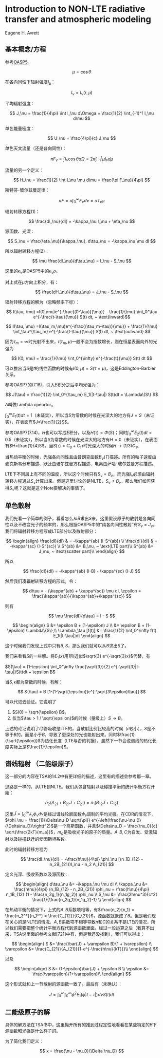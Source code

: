 
# Introduction to NON-LTE radiative transfer and atmospheric modeling

Eugene H. Avrett 

## 基本概念/方程

参考[OASP5](https://mingjiejian.github.io/2017/12/18/OASP5/)。

$$ \mu = \cos{\theta} $$

在各向同性下辐射强度$I_\mu$：

$$ I_\nu = I_\nu(r, \mu) $$

平均辐射强度：

$$ J_\nu = \frac{1}{4\pi} \int I_\nu d\Omega = \frac{1}{2} \int_{-1}^1 I_\nu d\mu $$

单色能量密度：

$$ U_\nu = \frac{4\pi}{c} J_\nu $$

单色天文流量（还是各向同性）：

$$ \pi F_\nu = \int I_\nu \cos{\theta} d\Omega = 2\pi \int_{-1}^1 \mu I_\nu d\mu $$

流量的另一个定义：

$$ H_\nu = \frac{1}{2} \int I_\nu \mu d\mu = \frac{\pi F_\nu}{4\pi} $$

斯特芬-玻尔兹曼定律：

$$ \pi F = \pi \int_{0}^\infty F_\nu d\nu = \sigma T_\mathrm{eff} $$

辐射转移方程(1)：

$$ \frac{dI_\nu}{dl} = -\kappa_\nu I_\nu + \eta_\nu $$

源函数、光深：

$$ S_\nu = \frac{\eta_\nu}{\kappa_\nu}, d\tau_\nu = -\kappa_\nu \mu dl $$

所以辐射转移方程(2)：

$$ \mu \frac{dI_\nu}{d\tau_\nu} = I_\nu - S_\nu $$

这里的$\kappa_\nu$是OASP5中的$\kappa_\nu \rho$。

对上式在$\mu$方向上积分，有：

$$ \frac{dH_\nu}{d\tau_\nu} = J_\nu - S_\nu $$

辐射转移方程的解为（忽略频率下标）：

$$ I(\tau, \mu) =I(0,\mu)e^{-\frac{(0-\tau)}{\mu}} - \frac{1}{\mu} \int_0^\tau e^{-\frac{t-\tau}{\mu}} S(t) dt, ~ \text{inward}$$

$$ I(\tau, \mu) =I(\tau_m,\mu)e^{-\frac{(\tau_m-\tau)}{\mu}} + \frac{1}{\mu} \int_\tau^{\tau_m} e^{-\frac{t-\tau}{\mu}} S(t) dt, ~ \text{outward} $$

因为$\tau_m=\infty$时光射不出来，$I(\tau_m,\mu)$一般不会为指数增长，则在恒星表面向外的光强为

$$ I(0, \mu) = \frac{1}{\mu} \int_0^{\infty} e^{-\frac{t}{\mu}} S(t) dt $$

可以推出当$S$是$t$的线性函数的时候有$I(0,\mu) = S(\tau=\mu)$，这是Eddington-Barbier关系。

参考OASP7的$(7.16)$，引入$E$积分之后平均光强为：

$$ J(\tau) = \frac{1}{2} \int_0^{\tau_m} E_1(|t-\tau|) S(t)dt = \Lambda\{S\} $$

$\Lambda$叫做Lambda opeartor。

$\int_0^\infty E_1(t)dt = 1$（未证实），所以当$S$为常数的时候在光深大的地方有$J=S$（未证实），在表面有$J=\frac{1}{2}S$。

参考OASP7$(7.14)$，$H$也可以写成$E$积分，以及$H(\tau) = \Phi\{S\}$；同时$\int_0^\infty E_2(t)dt = 0.5$（未证实），所以当$S$为常数的时候在光深大的地方有$H=0$（未证实），在表面有$H=\frac{1}{4}S$。当$S(\tau) = C_0 + C_1 \tau$时光深大的时候$H \rightarrow (1/3)C_1$。

当热动平衡的时候，光强各向同性且由普朗克函数$B_\nu(T)$描述。所有的粒子速度由麦克斯韦分布描述、跃迁由玻尔兹曼方程描述、电离由萨哈-玻尔兹曼方程描述。

LTE下不同层上有不同的温度，所以这个时候只有$S_\nu = B_\nu$，而光强$I_\nu$必须由辐射转移方程通过$S_\nu$计算出来。但是这里讨论的是NLTE，$S_\nu \ne B_\nu$，那么我们如何获得$S_\nu$呢？这就是这个Note要解决的事情了。

## 单色散射

我们先看一个简单的例子，看看怎么从$B$求出$S$来。这里假设原子的散射是各向同性以及不改变光子的频率的，那么根据OASP5中的“纯各向同性散射”有$S_\nu = J_\nu$。我们将辐射转移方程写成LTE部分以及散射部分：

$$
\begin{align}
\frac{dI}{dl} & = -\kappa^{ab} (I-S^{ab}) \\
\frac{dI}{dl} & = -\kappa^{sc} (I-S^{sc}) \\
S^{ab} &= B_\nu, ~ \text{LTE part}\\
S^{ab} &= J_\nu, ~ \text{scatter part}\\
\end{align}
$$

所以

$$ \frac{dI}{dl} = -\kappa^{ab} (I-B) - \kappa^{sc} (I-J) $$

然后我们凑辐射转移方程的形式，令：

$$ d\tau = - (\kappa^{ab} + \kappa^{sc}) \mu dl, \epsilon = \frac{\kappa^{ab}}{\kappa^{ab}+\kappa^{sc}} $$

则有

$$ \mu \frac{dI}{d\tau} = I - S $$

$$
\begin{align}
S &= \epsilon B + (1-\epsilon) J \\
&= \epsilon B + (1-\epsilon) \Lambda\{S\},\\
\Lambda_\tau [f(t)] &= \frac{1}{2} \int_0^\infty f(t) E_1(|t-\tau|)dt
\end{align}
$$

这个时候我们发现上式中只有$B, S$，那么我们就可以从$B$求出$S$了。

我们来看看$S$的一些解。将$E_1(x)$用1阶近似$\sqrt{3} e^{-\sqrt{3}x}$代替，有

$S(\tau) = (1-\epsilon) \int_0^\infty \frac{\sqrt{3}}{2} e^{-\sqrt{3}|t-\tau|}S(t)dt + \epsilon B$

当$S, \epsilon$都为常数的时候，有解：

$$ S(\tau) = B [1-(1-\sqrt{\epsilon})e^{-\sqrt{3\epsilon}\tau}] $$

可以代进去验证。它说明了
1. $S(0) = \sqrt{\epsilon} B$，
2. 仅当$\tau > 1 / \sqrt{\epsilon}$的时候（量级上）$S \rightarrow B$。

上述的论证说明了尽管吸收是LTE的，当散射比例比较高的时候（$\epsilon$较小），$S$是不等于$B$的，而是小于$B$，导致了更深处的光也能射出来。同时$\frac{1}{\sqrt{\epsilon}}$为热化长度（LTE与否的判据），虽然下一节会说谱线的热化长度实际上是$\frac{1}{\epsilon}$。

## 谱线辐射 （二能级原子）

这一部分的内容在TSA的14.2中有更详细的描述，这里有的描述会参考那一章。

思路是一样的，从LTE到NLTE。我们从包含辐射以及碰撞平衡的统计平衡方程开始：

$$ n_2(A_{21} + B_{21}\bar{J} + C_{21}) = n_1 (B_{12} \bar{J} + C_12) $$

这里$\bar{J} = \int_0^\infty J_\nu \phi_\nu d\nu$是经过谱线轮廓函数$\phi_\nu$调制的平均光强。在CDR的情况下，$\phi_\nu = \frac{1}{\Delta\nu_D \sqrt{\pi}} e^{-\left(\frac{\nu-\nu_0}{\Delta\nu_D}\right)^2}$是一个高斯函数，并且$\Delta\nu_D = \frac{\nu_0}{c} \sqrt{\frac{2kT}{m_a}}$，$m_a$是吸收光子的原子的质量。$A, B, C$为自发、受激辐射以及碰撞跃迁的爱因斯坦系数。

此时的辐射转移方程为

$$ \frac{dI_\nu}{dl} = -\frac{h\nu}{4\pi} \phi_\nu [(n_1B_{12} - n_2B_{21})I_\nu - n_2 A_{21}] $$

定义光深、吸收系数以及源函数：

$$
\begin{align}
d\tau_\nu &= -\kappa_\nu \mu dl \\
\kappa_\nu &= \frac{h\nu}{4\pi} (n_1B_{12} - n_2B_{21}) \phi_nu = \frac{h\nu}{4\pi} n_1B_{12} (1 - \frac{n_2g_1}{n_1g_2}) \phi_nu \\
S_\nu &= \frac{2h\nu^3}{c^2} \frac{1}{\frac{n_2g_1}{n_1g_2}-1} \\
\end{align}
$$

在热动平衡的情况下，上式的$A, B$系数项相等，有$\frac{n_2}{n_1} = \frac{n_2^*}{n_1^*} = \frac{C_{12}}{C_{21}}$，源函数就退成了$B$。但是我们现在关心的是NLTE的情况，$A, B$系数项不相等导致$n$和$C$的关系不是LTE的情况，所以我们需要把整个统计平衡方程代到源函数里面。经过一段运算之后（我算不出来，TSA说里面的参考文献[721]中有，但是我还没找到），我们可以得出：

$$
\begin{align}
S &= \frac{\bar{J} + \varepsilon B}{1 + \varepsilon} \\
\varepsilon &= \frac{C_{21}}{A_{21}}{1-e^{-\frac{h\nu}{kT}}}\\
\end{align}
$$

以及

$$
\begin{align}
S &= (1-\epsilon)\bar{J} + \epsilon B \\
\epsilon &= \frac{\varepsilon}{1+\varepsilon}\\
\end{align}
$$

这个形式就和上一节散射的源函数一致了。最后有（未确认）：

$$ \bar{J} = \int_0^\infty \int_0^\infty \phi^2 E_1(\phi |t-\tau|) d\nu S(t) dt $$

## 二能级原子的解

具体的解方法在TSA书中，这里抛开所有的推到过程定性地看看在某些特定的$B$下源函数和光强是什么样子的。

为了简化我们定义：

$$ x = \frac{\nu - \nu_0}{\Delta \nu_D} $$
